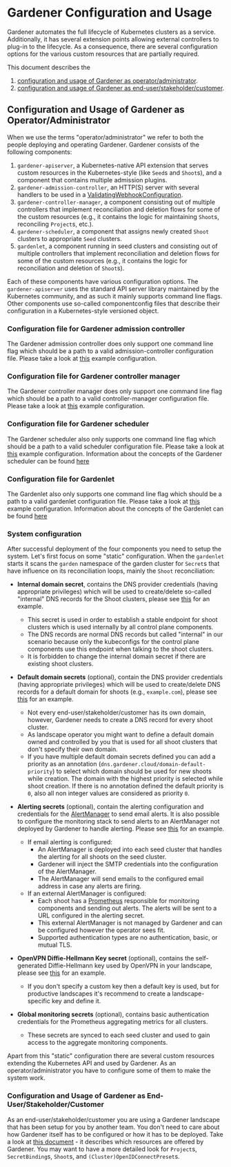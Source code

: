 # Gardener Configuration and Usage

Gardener automates the full lifecycle of Kubernetes clusters as a service.
Additionally, it has several extension points allowing external controllers to plug-in to the lifecycle.
As a consequence, there are several configuration options for the various custom resources that are partially required.

This document describes the

1. [configuration and usage of Gardener as operator/administrator](#configuration-and-usage-of-gardener-as-operatoradministrator).
2. [configuration and usage of Gardener as end-user/stakeholder/customer](#configuration-and-usage-of-gardener-as-end-userstakeholdercustomer).

## Configuration and Usage of Gardener as Operator/Administrator

When we use the terms "operator/administrator" we refer to both the people deploying and operating Gardener.
Gardener consists of the following components:

1. `gardener-apiserver`, a Kubernetes-native API extension that serves custom resources in the Kubernetes-style (like `Seed`s and `Shoot`s), and a component that contains multiple admission plugins.
1. `gardener-admission-controller`, an HTTP(S) server with several handlers to be used in a [ValidatingWebhookConfiguration](../../charts/gardener/controlplane/charts/application/templates/validatingwebhook-admission-controller.yaml).
1. `gardener-controller-manager`, a component consisting out of multiple controllers that implement reconciliation and deletion flows for some of the custom resources (e.g., it contains the logic for maintaining `Shoot`s, reconciling `Project`s, etc.).
1. `gardener-scheduler`, a component that assigns newly created `Shoot` clusters to appropriate `Seed` clusters.
1. `gardenlet`, a component running in seed clusters and consisting out of multiple controllers that implement reconciliation and deletion flows for some of the custom resources (e.g., it contains the logic for reconciliation and deletion of `Shoot`s).

Each of these components have various configuration options.
The `gardener-apiserver` uses the standard API server library maintained by the Kubernetes community, and as such it mainly supports command line flags.
Other components use so-called componentconfig files that describe their configuration in a Kubernetes-style versioned object.

### Configuration file for Gardener admission controller

The Gardener admission controller does only support one command line flag which should be a path to a valid admission-controller configuration file.
Please take a look at [this](../../example/20-componentconfig-gardener-admission-controller.yaml) example configuration.

### Configuration file for Gardener controller manager

The Gardener controller manager does only support one command line flag which should be a path to a valid controller-manager configuration file.
Please take a look at [this](../../example/20-componentconfig-gardener-controller-manager.yaml) example configuration.

### Configuration file for Gardener scheduler

The Gardener scheduler also only supports one command line flag which should be a path to a valid scheduler configuration file.
Please take a look at [this](../../example/20-componentconfig-gardener-scheduler.yaml) example configuration.
Information about the concepts of the Gardener scheduler can be found [here](../concepts/scheduler.md)

### Configuration file for Gardenlet

The Gardenlet also only supports one command line flag which should be a path to a valid gardenlet configuration file.
Please take a look at [this](../../example/20-componentconfig-gardenlet.yaml) example configuration.
Information about the concepts of the Gardenlet can be found [here](../concepts/gardenlet.md)

### System configuration

After successful deployment of the four components you need to setup the system.
Let's first focus on some "static" configuration.
When the `gardenlet` starts it scans the `garden` namespace of the garden cluster for `Secret`s that have influence on its reconciliation loops, mainly the `Shoot` reconciliation:

* **Internal domain secret**, contains the DNS provider credentials (having appropriate privileges) which will be used to create/delete so-called "internal" DNS records for the Shoot clusters, please see [this](../../example/10-secret-internal-domain.yaml) for an example.
  * This secret is used in order to establish a stable endpoint for shoot clusters which is used internally by all control plane components.
  * The DNS records are normal DNS records but called "internal" in our scenario because only the kubeconfigs for the control plane components use this endpoint when talking to the shoot clusters.
  * It is forbidden to change the internal domain secret if there are existing shoot clusters.

* **Default domain secrets** (optional), contain the DNS provider credentials (having appropriate privileges) which will be used to create/delete DNS records for a default domain for shoots (e.g., `example.com`), please see [this](../../example/10-secret-default-domain.yaml) for an example.
  * Not every end-user/stakeholder/customer has its own domain, however, Gardener needs to create a DNS record for every shoot cluster.
  * As landscape operator you might want to define a default domain owned and controlled by you that is used for all shoot clusters that don't specify their own domain.
  * If you have multiple default domain secrets defined you can add a priority as an annotation (`dns.gardener.cloud/domain-default-priority`) to select which domain should be used for new shoots while creation. The domain with the highest priority is selected while shoot creation. If there is no annotation defined the default priority is `0`, also all non integer values are considered as priority `0`.

* **Alerting secrets** (optional), contain the alerting configuration and credentials for the [AlertManager](https://prometheus.io/docs/alerting/alertmanager/) to send email alerts. It is also possible to configure the monitoring stack to send alerts to an AlertManager not deployed by Gardener to handle alerting. Please see [this](../../example/10-secret-alerting.yaml) for an example.
  * If email alerting is configured:
    * An AlertManager is deployed into each seed cluster that handles the alerting for all shoots on the seed cluster.
    * Gardener will inject the SMTP credentials into the configuration of the AlertManager.
    * The AlertManager will send emails to the configured email address in case any alerts are firing.
  * If an external AlertManager is configured:
    * Each shoot has a [Prometheus](https://prometheus.io/docs/introduction/overview/) responsible for monitoring components and sending out alerts. The alerts will be sent to a URL configured in the alerting secret.
    * This external AlertManager is not managed by Gardener and can be configured however the operator sees fit.
    * Supported authentication types are no authentication, basic, or mutual TLS.

* **OpenVPN Diffie-Hellmann Key secret** (optional), contains the self-generated Diffie-Hellmann key used by OpenVPN in your landscape, please see [this](../../example/10-secret-openvpn-diffie-hellman.yaml) for an example.
  * If you don't specify a custom key then a default key is used, but for productive landscapes it's recommend to create a landscape-specific key and define it.

* **Global monitoring secrets** (optional), contains basic authentication credentials for the Prometheus aggregating metrics for all clusters.
  * These secrets are synced to each seed cluster and used to gain access to the aggregate monitoring components.

Apart from this "static" configuration there are several custom resources extending the Kubernetes API and used by Gardener.
As an operator/administrator you have to configure some of them to make the system work.

### Configuration and Usage of Gardener as End-User/Stakeholder/Customer

As an end-user/stakeholder/customer you are using a Gardener landscape that has been setup for you by another team.
You don't need to care about how Gardener itself has to be configured or how it has to be deployed.
Take a look at [this document](../concepts/apiserver.md) - it describes which resources are offered by Gardener.
You may want to have a more detailed look for `Project`s, `SecretBinding`s, `Shoot`s, and `(Cluster)OpenIDConnectPreset`s.

